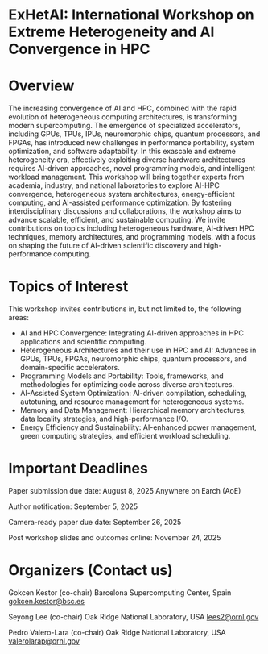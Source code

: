 # ExHetAI: International Workshop on Extreme Heterogeneity and AI Convergence in HPC

# Overview
The increasing convergence of AI and HPC, combined with the rapid evolution of heterogeneous computing architectures, is transforming modern supercomputing. The emergence of specialized accelerators, including GPUs, TPUs, IPUs, neuromorphic chips, quantum processors, and FPGAs, has introduced new challenges in performance portability, system optimization, and software adaptability. In this exascale and extreme heterogeneity era, effectively exploiting diverse hardware architectures requires AI-driven approaches, novel programming models, and intelligent workload management. This workshop will bring together experts from academia, industry, and national laboratories to explore AI-HPC convergence, heterogeneous system architectures, energy-efficient computing, and AI-assisted performance optimization. By fostering interdisciplinary discussions and collaborations, the workshop aims to advance scalable, efficient, and sustainable computing. We invite contributions on topics including heterogeneous hardware, AI-driven HPC techniques, memory architectures, and programming models, with a focus on shaping the future of AI-driven scientific discovery and high-performance computing.

# Topics of Interest
This workshop invites contributions in, but not limited to, the following areas:
- AI and HPC Convergence: Integrating AI-driven approaches in HPC applications and
scientific computing.
- Heterogeneous Architectures and their use in HPC and AI: Advances in GPUs, TPUs,
FPGAs, neuromorphic chips, quantum processors, and domain-specific accelerators.
- Programming Models and Portability: Tools, frameworks, and methodologies for
optimizing code across diverse architectures.
- AI-Assisted System Optimization: AI-driven compilation, scheduling, autotuning, and
resource management for heterogeneous systems.
- Memory and Data Management: Hierarchical memory architectures, data locality
strategies, and high-performance I/O.
- Energy Efficiency and Sustainability: AI-enhanced power management, green computing
strategies, and efficient workload scheduling.

# Important Deadlines
Paper submission due date: August 8, 2025 Anywhere on Earch (AoE)

Author notification: September 5, 2025

Camera-ready paper due date: September 26, 2025

Post workshop slides and outcomes online: November 24, 2025

# Organizers (Contact us)
Gokcen Kestor (co-chair)
Barcelona Supercomputing Center, Spain
gokcen.kestor@bsc.es

Seyong Lee (co-chair)
Oak Ridge National Laboratory, USA
lees2@ornl.gov

Pedro Valero-Lara (co-chair)
Oak Ridge National Laboratory, USA
valerolarap@ornl.gov


